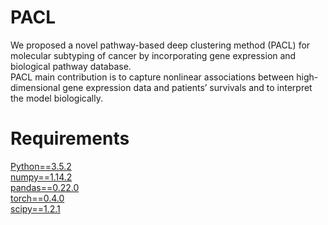 # PACL
We proposed a novel pathway-based deep clustering method (PACL) for molecular subtyping of cancer by incorporating gene expression and biological pathway database.<br/>
PACL main contribution is to capture nonlinear associations between high-dimensional gene expression data and patients’ survivals and to interpret the model biologically.

# Requirements
[Python==3.5.2](https://www.python.org/downloads/release/python-352/)<br/>
[numpy==1.14.2](http://www.numpy.org/)<br/>
[pandas==0.22.0](https://pandas.pydata.org/pandas-docs/version/0.22/whatsnew.html)<br/>
[torch==0.4.0](https://pytorch.org/get-started/previous-versions/) <br/>
[scipy==1.2.1](https://pypi.org/project/scipy/) <br/>
